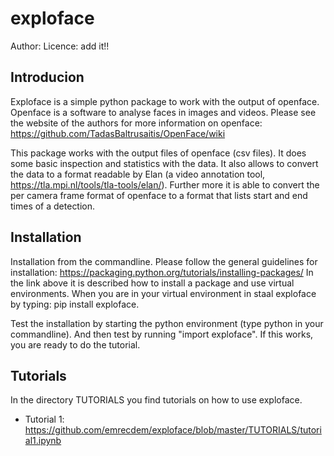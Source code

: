 # exploface

Author:
Licence: add it!!

## Introducion
Exploface is a simple python package to work with the output of openface. Openface is a software to analyse faces in images and videos. Please see the website of the authors for more information on openface: https://github.com/TadasBaltrusaitis/OpenFace/wiki

This package works with the output files of openface (csv files). It does some basic inspection and statistics with the data. It also allows to convert the data to a format readable by Elan (a video annotation tool, https://tla.mpi.nl/tools/tla-tools/elan/). Further more it is able to convert the per camera frame format of openface to a format that lists start and end times of a detection.

## Installation
Installation from the commandline. Please follow the general guidelines for installation:
https://packaging.python.org/tutorials/installing-packages/
In the link above it is described how to install a package and use virtual environments. When you are in your virtual environment in staal exploface by typing: pip install exploface.

Test the installation by starting the python environment (type python in your commandline). And then test by running "import exploface". If this works, you are ready to do the tutorial.

## Tutorials
In the directory TUTORIALS you find tutorials on how to use exploface. 
* Tutorial 1: https://github.com/emrecdem/exploface/blob/master/TUTORIALS/tutorial1.ipynb
